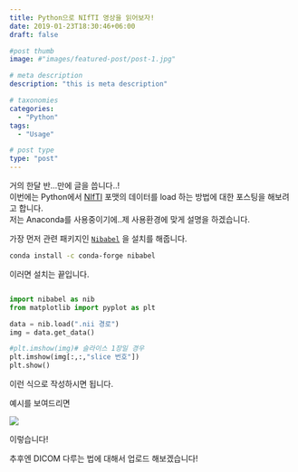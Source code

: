 ```yaml
---
title: Python으로 NIfTI 영상을 읽어보자!
date: 2019-01-23T18:30:46+06:00
draft: false

#post thumb
image: #"images/featured-post/post-1.jpg"

# meta description
description: "this is meta description"

# taxonomies
categories:
  - "Python"
tags:
  - "Usage"

# post type
type: "post"
---
```


거의 한달 반...만에 글을 씁니다..!  
이번에는 Python에서 [NIfTI](https://nifti.nimh.nih.gov/) 포맷의 데이터를 load 하는 방법에 대한 포스팅을 해보려고 합니다.  
저는 Anaconda를 사용중이기에..제 사용환경에 맞게 설명을 하겠습니다.  

가장 먼저 관련 패키지인 [`Nibabel`](http://nipy.org/nibabel/) 을 설치를 해줍니다.  
 

``` bash
conda install -c conda-forge nibabel
```

이러면 설치는 끝입니다.

``` python

import nibabel as nib
from matplotlib import pyplot as plt

data = nib.load(".nii 경로")
img = data.get_data()

#plt.imshow(img)# 슬라이스 1장일 경우
plt.imshow(img[:,:,"slice 번호"])
plt.show()
```
 
 이런 식으로 작성하시면 됩니다. 

 예시를 보여드리면

 <img src='https://jjerry-k.github.io/public/img/nifti/01.png'>

이렇습니다!

 추후엔 DICOM 다루는 법에 대해서 업로드 해보겠습니다!